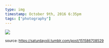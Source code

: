 ```yaml
---
type: img
timestamp: October 9th, 2016 6:35pm
tags: ["photography"]
---
```

<img src="https://saturdayxiii.github.io/media/151586708529.jpg"/>
  
<small>source: https://saturdayxiii.tumblr.com/post/151586708529</small>